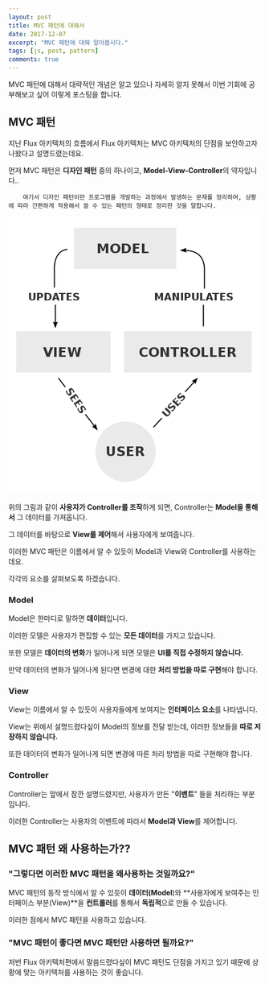 ```yaml
---
layout: post
title: MVC 패턴에 대해서
date: 2017-12-07
excerpt: "MVC 패턴에 대해 알아봅시다."
tags: [js, post, pattern]
comments: true
---
```


MVC 패턴에 대해서 대략적인 개념은 알고 있으나 자세히 알지 못해서 이번 기회에 공부해보고 싶어 이렇게 포스팅을 합니다.

## MVC 패턴

지난 Flux 아키텍처의 흐름에서 Flux 아키텍처는 MVC 아키텍처의 단점을 보안하고자 나왔다고 설명드렸는데요.

먼저 MVC 패턴은 **디자인 패턴** 중의 하나이고, **Model-View-Controller**의 약자입니다..

```
    여기서 디자인 패턴이란 프로그램을 개발하는 과정에서 발생하는 문제를 정리하여, 상황에 따라 간편하게 적용해서 쓸 수 있는 패턴의 형태로 정리한 것을 말합니다.
```

![mvc패턴](../img/mvc_pattern.png)

위의 그림과 같이 **사용자가 Controller를 조작**하게 되면, Controller는 **Model을 통해서** 그 데이터를 가져옵니다.

그 데이터를 바탕으로 **View를 제어**해서 사용자에게 보여줍니다. 

이러한 MVC 패턴은 이름에서 알 수 있듯이 Model과 View와 Controller를 사용하는데요.

각각의 요소를 살펴보도록 하겠습니다.

### **Model**

Model은 한마디로 말하면 **데이터**입니다. 
 
이러한 모델은 사용자가 편집할 수 있는 **모든 데이터**를 가지고 있습니다. 

또한 모델은 **데이터의 변화**가 일어나게 되면 모델은 **UI를 직접 수정하지 않습니다.**

만약 데이터의 변화가 일어나게 된다면 변경에 대한 **처리 방법을 따로 구현**해야 합니다.

### **View** 

View는 이름에서 알 수 있듯이 사용자들에게 보여지는 **인터페이스 요소**를 나타냅니다.

View는 위에서 설명드렸다싶이 Model의 정보를 전달 받는데, 이러한 정보들을 **따로 저장하지 않습니다.**

또한 데이터의 변화가 일어나게 되면 변경에 따른 처리 방법을 따로 구현해야 합니다.

### **Controller**

Controller는 앞에서 잠깐 설명드렸지만, 사용자가 만든 "**이벤트**" 들을 처리하는 부분입니다.

이러한 Controller는 사용자의 이벤트에 따라서 **Model과 View**를 제어합니다.

## MVC 패턴 왜 사용하는가??

### **"그렇다면 이러한 MVC 패턴을 왜사용하는 것일까요?"**

MVC 패턴의 동작 방식에서 알 수 있듯이 **데이터(Model**)와 **사용자에게 보여주는 인터페이스 부분(View)**을 **컨트롤러**를 통해서 **독립적**으로 만들 수 있습니다.

이러한 점에서 MVC 패턴을 사용하고 있습니다.

### **"MVC 패턴이 좋다면 MVC 패턴만 사용하면 될까요?"**

 저번 Flux 아키텍처편에서 말씀드렸다싶이 MVC 패턴도 단점을 가지고 있기 때문에 상황에 맞는 아키텍처를 사용하는 것이 좋습니다.
